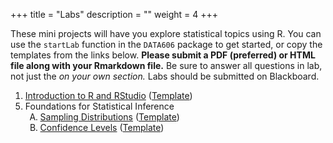 +++
title = "Labs"
description = ""
weight = 4
+++



These mini projects will have you explore statistical topics using R. You can use the `startLab` function in the `DATA606` package to get started, or copy the templates from the links below. **Please submit a PDF (preferred) or HTML file along with your Rmarkdown file.** Be sure to answer all questions in lab, not just the *on your own section.* Labs should be submitted on Blackboard.


<ol start='1'>
<li value='1'> <a href='https://htmlpreview.github.io/?https://github.com/jbryer/DATA606/blob/master/inst/labs/Lab1/Lab1_intro_to_r.html'>Introduction to R and RStudio</a> (<a href='https://github.com/jbryer/DATA606/blob/master/inst/labs/Lab1/Lab1_intro_to_r.Rmd?raw=true'>Template</a>)</li>

<!-- 

<li value='2'> <a href='https://htmlpreview.github.io/?https://github.com/jbryer/DATA606/blob/master/inst/labs/Lab2/Lab2_intro_to_data.html'>Introduction to Data</a> (<a href='https://github.com/jbryer/DATA606/blob/master/inst/labs/Lab2/Lab2_intro_to_data.Rmd?raw=true'>Template</a>)</li>

<li value='3'> <a href='https://htmlpreview.github.io/?https://github.com/jbryer/DATA606/blob/master/inst/labs/Lab3/Lab3_probability.html'>Probability</a> (<a href='https://github.com/jbryer/DATA606/blob/master/inst/labs/Lab3/Lab3_probability.Rmd?raw=true'>Template</a>)</li>

<li value='4'> <a href='https://htmlpreview.github.io/?https://github.com/jbryer/DATA606/blob/master/inst/labs/Lab4/Lab4_normal_distribution.html'>Distributions of Random Variables</a> (<a href='https://github.com/jbryer/DATA606/blob/master/inst/labs/Lab4/Lab4_normal_distribution.Rmd?raw=true'>Template</a>)</li>
-->
<li value='5'> Foundations for Statistical Inference 
<ol type="A">
<li value='A'> <a href='https://htmlpreview.github.io/?https://github.com/jbryer/DATA606/blob/master/inst/labs/Lab5a/Lab5a_sampling_distributions.html'>Sampling Distributions</a> (<a href='https://github.com/jbryer/DATA606/blob/master/inst/labs/Lab5a/Lab5a_sampling_distributions.Rmd?raw=true'>Template</a>)</li>
<li value='B'> <a href='https://htmlpreview.github.io/?https://github.com/jbryer/DATA606/blob/master/inst/labs/Lab5b/Lab5b_confidence_intervals.html'>Confidence Levels</a> (<a href='https://github.com/jbryer/DATA606/blob/master/inst/labs/Lab5b/Lab5b_confidence_intervals.Rmd?raw=true'>Template</a>)</li>
</ol></li>

<!--
<li value='6'> <a href='https://htmlpreview.github.io/?https://github.com/jbryer/DATA606/blob/master/inst/labs/Lab6/Lab6_inf_for_categorical_data.html'>Inference for Categorical Data</a> (<a href='https://github.com/jbryer/DATA606/blob/master/inst/labs/Lab6/Lab6_inf_for_categorical_data.Rmd?raw=true'>Template</a>)</li>

<li value='7'> <a href='https://htmlpreview.github.io/?https://github.com/jbryer/DATA606/blob/master/inst/labs/Lab7/Lab7_inf_for_numerical_data.html'>Inference for Numerical Data</a> (<a href='https://github.com/jbryer/DATA606/blob/master/inst/labs/Lab7/Lab7_inf_for_numerical_data.Rmd?raw=true'>Template</a>)</li>

<li value='8'> <a href='https://htmlpreview.github.io/?https://github.com/jbryer/DATA606/blob/master/inst/labs/Lab8/Lab8_simple_regression.html'>Introduction to Linear Regression</a> (<a href='https://github.com/jbryer/DATA606/blob/master/inst/labs/Lab8/Lab8_simple_regression.Rmd?raw=true'>Template</a>)</li>

<li value='9'> <a href='https://htmlpreview.github.io/?https://github.com/jbryer/DATA606/blob/master/inst/labs/Lab9/Lab9_multiple_regression.html'>Multiple Linear Regerssion</a> (<a href='https://github.com/jbryer/DATA606/blob/master/inst/labs/Lab9/Lab9_multiple_regression.Rmd?raw=true'>Template</a>)</li>
</ol>

-->
